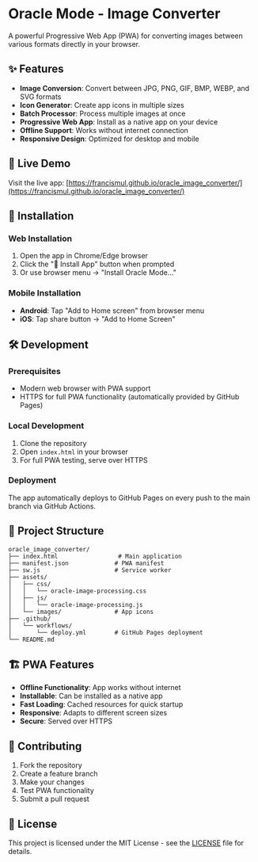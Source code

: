 # Oracle Mode - Image Converter

A powerful Progressive Web App (PWA) for converting images between various formats directly in your browser.

## ✨ Features

- **Image Conversion**: Convert between JPG, PNG, GIF, BMP, WEBP, and SVG formats
- **Icon Generator**: Create app icons in multiple sizes
- **Batch Processor**: Process multiple images at once
- **Progressive Web App**: Install as a native app on your device
- **Offline Support**: Works without internet connection
- **Responsive Design**: Optimized for desktop and mobile

## 🚀 Live Demo

Visit the live app: [https://francismul.github.io/oracle_image_converter/](https://francismul.github.io/oracle_image_converter/)

## 📱 Installation

### Web Installation
1. Open the app in Chrome/Edge browser
2. Click the "📱 Install App" button when prompted
3. Or use browser menu → "Install Oracle Mode..."

### Mobile Installation
- **Android**: Tap "Add to Home screen" from browser menu
- **iOS**: Tap share button → "Add to Home Screen"

## 🛠️ Development

### Prerequisites
- Modern web browser with PWA support
- HTTPS for full PWA functionality (automatically provided by GitHub Pages)

### Local Development
1. Clone the repository
2. Open `index.html` in your browser
3. For full PWA testing, serve over HTTPS

### Deployment
The app automatically deploys to GitHub Pages on every push to the main branch via GitHub Actions.

## 📁 Project Structure

```
oracle_image_converter/
├── index.html                 # Main application
├── manifest.json             # PWA manifest
├── sw.js                     # Service worker
├── assets/
│   ├── css/
│   │   └── oracle-image-processing.css
│   ├── js/
│   │   └── oracle-image-processing.js
│   └── images/               # App icons
├── .github/
│   └── workflows/
│       └── deploy.yml        # GitHub Pages deployment
└── README.md
```

## 🏗️ PWA Features

- **Offline Functionality**: App works without internet
- **Installable**: Can be installed as a native app
- **Fast Loading**: Cached resources for quick startup
- **Responsive**: Adapts to different screen sizes
- **Secure**: Served over HTTPS

## 🤝 Contributing

1. Fork the repository
2. Create a feature branch
3. Make your changes
4. Test PWA functionality
5. Submit a pull request

## 📄 License

This project is licensed under the MIT License - see the [LICENSE](LICENSE) file for details.